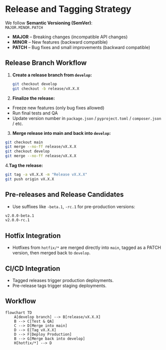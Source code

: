 # Release and Tagging Strategy

We follow **Semantic Versioning (SemVer)**:  
`MAJOR.MINOR.PATCH`

- **MAJOR** – Breaking changes (incompatible API changes)
- **MINOR** – New features (backward compatible)
- **PATCH** – Bug fixes and small improvements (backward compatible)

## Release Branch Workflow

1. **Create a release branch from `develop`:**
   ```bash
   git checkout develop
   git checkout -b release/vX.X.X
2. **Finalize the release:**
- Freeze new features (only bug fixes allowed)
- Run final tests and QA
- Update version number in `package.json` / `pyproject.toml` / `composer.json` / etc.

3. **Merge release into main and back into `develop`:**
```bash
git checkout main
git merge --no-ff release/vX.X.X
git checkout develop
git merge --no-ff release/vX.X.X
```
4.**Tag the release:**
```bash
git tag -a vX.X.X -m "Release vX.X.X"
git push origin vX.X.X
```

## Pre-releases and Release Candidates
- Use suffixes like `-beta.1`, `-rc.1` for pre-production versions:
```bash
v2.0.0-beta.1
v2.0.0-rc.1
```

## Hotfix Integration
- Hotfixes from `hotfix/*` are merged directly into `main`, tagged as a PATCH version, then merged back to `develop`.

## CI/CD Integration

- Tagged releases trigger production deployments.
- Pre-release tags trigger staging deployments.

## Workflow
```mermaid
flowchart TD
    A[develop branch] --> B[release/vX.X.X]
    B --> C[Test & QA]
    C --> D[Merge into main]
    D --> E[Tag vX.X.X]
    D --> F[Deploy Production]
    B --> G[Merge back into develop]
    H[hotfix/*] --> D
```